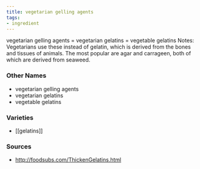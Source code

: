 ```yaml
---
title: vegetarian gelling agents
tags:
- ingredient
---
```

vegetarian gelling agents = vegetarian gelatins = vegetable gelatins Notes: Vegetarians use these instead of gelatin, which is derived from the bones and tissues of animals. The most popular are agar and carrageen, both of which are derived from seaweed.

### Other Names

* vegetarian gelling agents
* vegetarian gelatins
* vegetable gelatins

### Varieties

* [[gelatins]]

### Sources
* http://foodsubs.com/ThickenGelatins.html
